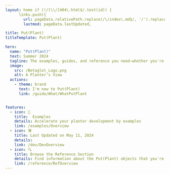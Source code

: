 ```yaml
---
layout: home if (!/[\\/]404\.html$/.test(id)) {
      links.push({
        url: pageData.relativePath.replace(/\/index\.md$/, '/').replace(/\.md$/, '.html'),
        lastmod: pageData.lastUpdated,

title: Put(Plant)
titleTemplate: Put(Plant)

hero: 
  name: "Put(Plant)"
  text: Summer 2024
  tagline: The examples, guides, and reference you need—whether you're planting in the mountains of British Columbia, the wetlands of the Canadian Shield, or anywhere in between. Take advantage of these resources to develop your ability to plant faster and with higher quality.
  image:
    src: /Betaglot_Logo.png
    alt: A Planter's View
  actions:
    - theme: brand
      text: I'm new to Put(Plant)
      link: /guide/What/WhatPutPlant


features:
  - icon: 🔷
    title:  Examples
    details: Accelerate your planter development by examples
    link: /examples/Overview
  - icon: 🛠️
    title: Last Updated on May 11, 2024
    details: 
    link: /dev/DevOverview
  - icon: 🔍
    title: Browse the Reference Section
    details: Find information about the Put(Plant) objects that you're using
    link: /reference/RefOverview
---
```

